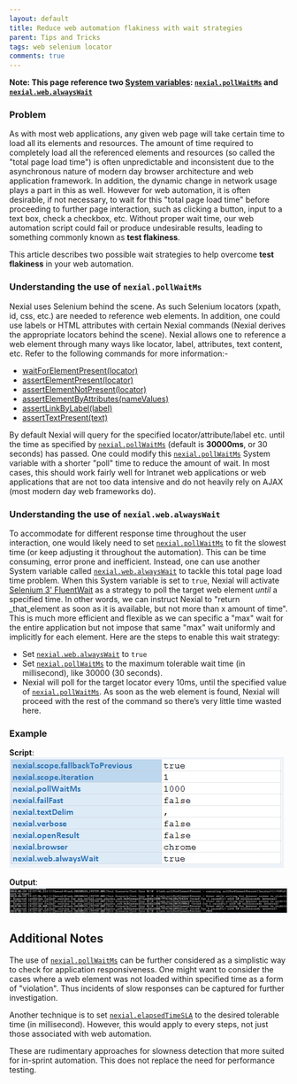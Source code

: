 ```yaml
---
layout: default
title: Reduce web automation flakiness with wait strategies
parent: Tips and Tricks
tags: web selenium locator
comments: true
---
```



**Note: This page reference two [System variables](../systemvars/index): 
[`nexial.pollWaitMs`](../systemvars/index#nexial.pollWaitMs) and 
[`nexial.web.alwaysWait`](../systemvars/index#nexial.web.alwaysWait)**

### Problem

As with most web applications, any given web page will take certain time to load all its elements and resources. The 
amount of time required to completely load all the referenced elements and resources (so called the 
"total page load time") is often unpredictable and inconsistent due to the asynchronous nature of modern day browser 
architecture and web application framework. In addition, the dynamic change in network usage plays a part in this as 
well. However for web automation, it is often desirable, if not necessary, to wait for this "total page load time" 
before proceeding to further page interaction, such as clicking a button, input to a text box, check a checkbox, etc.
Without proper wait time, our web automation script could fail or produce undesirable results, leading to something 
commonly known as **test flakiness**.

This article describes two possible wait strategies to help overcome **test flakiness** in your web automation.


### Understanding the use of `nexial.pollWaitMs`

Nexial uses Selenium behind the scene. As such Selenium locators (xpath, id, css, etc.) are needed to reference web
elements. In addition, one could use labels or HTML attributes with certain Nexial commands (Nexial derives the 
appropriate locators behind the scene). Nexial allows one to reference a web element through many ways like 
locator, label, attributes, text content, etc. Refer to the following commands for more information:-
- [waitForElementPresent(locator)](../commands/web/waitForElementPresent(locator))
- [assertElementPresent(locator)](../commands/web/assertElementPresent(locator))
- [assertElementNotPresent(locator)](../commands/web/assertElementNotPresent(locator))
- [assertElementByAttributes(nameValues)](../commands/web/assertElementByAttributes(nameValues))
- [assertLinkByLabel(label)](../commands/web/assertLinkByLabel(label))
- [assertTextPresent(text)](../commands/web/assertTextPresent(text))

By default Nexial will query for the specified locator/attribute/label etc. until the time as specified by 
[`nexial.pollWaitMs`](../systemvars/index#nexial.pollWaitMs) (default is **30000ms**, or 30 seconds) has passed. One 
could modify this [`nexial.pollWaitMs`](../systemvars/index#nexial.pollWaitMs) System variable with a shorter "poll"
time to reduce the amount of wait. In most cases, this should work fairly well for Intranet web applications or
web applications that are not too data intensive and do not heavily rely on AJAX (most modern day web frameworks do).


### Understanding the use of `nexial.web.alwaysWait`

To accommodate for different response time throughout the user interaction, one would likely need to set 
[`nexial.pollWaitMs`](../systemvars/index#nexial.pollWaitMs) to fit the slowest time (or keep adjusting it throughout 
the automation). This can be time consuming, error prone and inefficient. Instead, one can use another System variable 
called [`nexial.web.alwaysWait`](../systemvars/index#nexial.web.alwaysWait) to tackle this total page load time problem. 
When this System variable is set to `true`, Nexial will activate 
<a href="https://seleniumhq.github.io/selenium/docs/api/java/org/openqa/selenium/support/ui/FluentWait.html" class="external-link" target="_nexial_link">Selenium 3' FluentWait</a>
as a strategy to poll the target web element _until_ a specified time. In other words, we can instruct Nexial to 
"return _that_element as soon as it is available, but not more than x amount of time". This is much more efficient
and flexible as we can specific a "max" wait for the entire application but not impose that same "max" wait uniformly 
and implicitly for each element. Here are the steps to enable this wait strategy:
- Set [`nexial.web.alwaysWait`](../systemvars/index#nexial.web.alwaysWait) to `true`
- Set [`nexial.pollWaitMs`](../systemvars/index#nexial.pollWaitMs) to the maximum tolerable wait time (in millisecond), 
  like 30000 (30 seconds).
- Nexial will poll for the target locator every 10ms, until the specified value of 
  [`nexial.pollWaitMs`](../systemvars/index#nexial.pollWaitMs). As soon as the web element is found, Nexial will 
  proceed with the rest of the command so there’s very little time wasted here.


### Example
**Script**:<br/>
![](image/NexialWebAlwaysWait.png)

**Output**:<br/>
![](image/NexialWebAlwaysWaitOutput.png)


## Additional Notes 
The use of [`nexial.pollWaitMs`](../systemvars/index#nexial.pollWaitMs) can be further considered as a simplistic way to 
check for application responsiveness. One might want to consider the cases where a web element was not loaded within 
specified time as a form of "violation". Thus incidents of slow responses can be captured for further investigation.

Another technique is to set [`nexial.elapsedTimeSLA`](../systemvars/index#nexial.elapsedTimeSLA) to the desired 
tolerable time (in millisecond). However, this would apply to every steps, not just those associated with web 
automation.

These are rudimentary approaches for slowness detection that more suited for in-sprint automation. This does not replace 
the need for performance testing.

